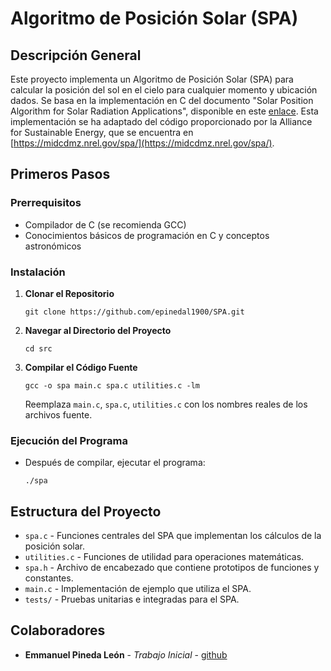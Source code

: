 # Algoritmo de Posición Solar (SPA)

## Descripción General

Este proyecto implementa un Algoritmo de Posición Solar (SPA) para calcular la posición del sol en el cielo para cualquier momento y ubicación dados. Se basa en la implementación en C del documento "Solar Position Algorithm for Solar Radiation Applications", disponible en este [enlace](https://www.nrel.gov/docs/fy08osti/34302.pdf). Esta implementación se ha adaptado del código proporcionado por la Alliance for Sustainable Energy, que se encuentra en [https://midcdmz.nrel.gov/spa/](https://midcdmz.nrel.gov/spa/).

## Primeros Pasos

### Prerrequisitos

- Compilador de C (se recomienda GCC)
- Conocimientos básicos de programación en C y conceptos astronómicos

### Instalación

1. **Clonar el Repositorio**

   ```
   git clone https://github.com/epinedal1900/SPA.git
   ```

2. **Navegar al Directorio del Proyecto**

   ```
   cd src
   ```

3. **Compilar el Código Fuente**
   ```
   gcc -o spa main.c spa.c utilities.c -lm
   ```
   Reemplaza `main.c`, `spa.c`, `utilities.c` con los nombres reales de los archivos fuente.

### Ejecución del Programa

- Después de compilar, ejecutar el programa:
  ```
  ./spa
  ```

## Estructura del Proyecto

- `spa.c` - Funciones centrales del SPA que implementan los cálculos de la posición solar.
- `utilities.c` - Funciones de utilidad para operaciones matemáticas.
- `spa.h` - Archivo de encabezado que contiene prototipos de funciones y constantes.
- `main.c` - Implementación de ejemplo que utiliza el SPA.
- `tests/` - Pruebas unitarias e integradas para el SPA.

## Colaboradores

- **Emmanuel Pineda León** - _Trabajo Inicial_ - [github](https://github.com/epinedal1900)
